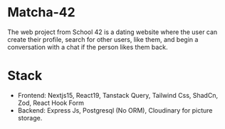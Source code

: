# Matcha-42

The web project from School 42 is a dating website where the user can create their profile, search for other users, like them, and begin a conversation with a chat if the person likes them back.
# Stack
- Frontend: Nextjs15, React19, Tanstack Query, Tailwind Css, ShadCn, Zod, React Hook Form
- Backend: Express Js, Postgresql (No ORM), Cloudinary for picture storage.
